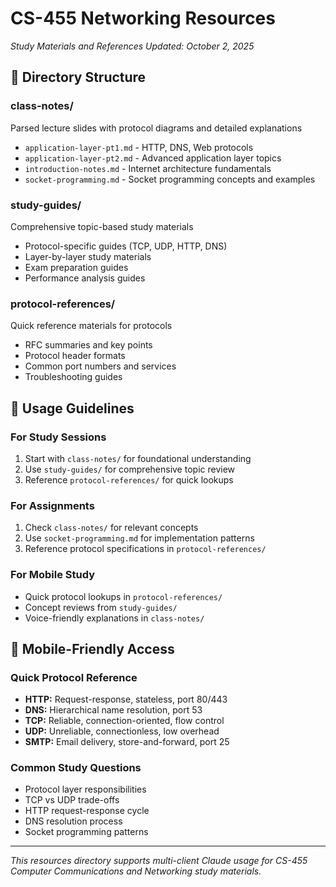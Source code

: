# CS-455 Networking Resources
*Study Materials and References*
*Updated: October 2, 2025*

## 📁 **Directory Structure**

### **class-notes/**
Parsed lecture slides with protocol diagrams and detailed explanations
- `application-layer-pt1.md` - HTTP, DNS, Web protocols
- `application-layer-pt2.md` - Advanced application layer topics
- `introduction-notes.md` - Internet architecture fundamentals
- `socket-programming.md` - Socket programming concepts and examples

### **study-guides/**
Comprehensive topic-based study materials
- Protocol-specific guides (TCP, UDP, HTTP, DNS)
- Layer-by-layer study materials
- Exam preparation guides
- Performance analysis guides

### **protocol-references/**
Quick reference materials for protocols
- RFC summaries and key points
- Protocol header formats
- Common port numbers and services
- Troubleshooting guides

## 🎯 **Usage Guidelines**

### **For Study Sessions**
1. Start with `class-notes/` for foundational understanding
2. Use `study-guides/` for comprehensive topic review
3. Reference `protocol-references/` for quick lookups

### **For Assignments**
1. Check `class-notes/` for relevant concepts
2. Use `socket-programming.md` for implementation patterns
3. Reference protocol specifications in `protocol-references/`

### **For Mobile Study**
- Quick protocol lookups in `protocol-references/`
- Concept reviews from `study-guides/`
- Voice-friendly explanations in `class-notes/`

## 📱 **Mobile-Friendly Access**

### **Quick Protocol Reference**
- **HTTP:** Request-response, stateless, port 80/443
- **DNS:** Hierarchical name resolution, port 53
- **TCP:** Reliable, connection-oriented, flow control
- **UDP:** Unreliable, connectionless, low overhead
- **SMTP:** Email delivery, store-and-forward, port 25

### **Common Study Questions**
- Protocol layer responsibilities
- TCP vs UDP trade-offs
- HTTP request-response cycle
- DNS resolution process
- Socket programming patterns

---

*This resources directory supports multi-client Claude usage for CS-455 Computer Communications and Networking study materials.*

